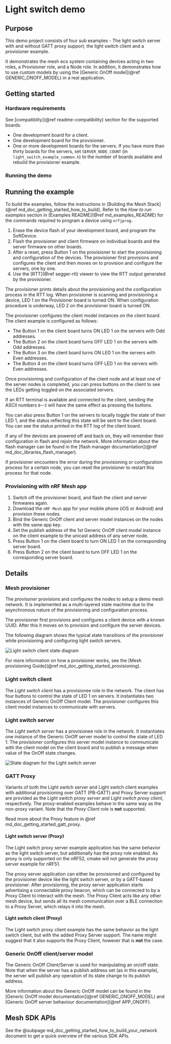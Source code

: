 # Light switch demo

## Purpose

This demo project consists of four sub examples - The light switch server with and without GATT
proxy support, the light switch client and a provisioner example.

It demonstrates the mesh eco system containing devices acting in two roles, a Provisioner role, and
a Node role. In addition, it demonstrates how to use custom models by using
the [Generic OnOff model](@ref GENERIC_ONOFF_MODEL) in
a real application.


## Getting started

### Hardware requirements

See [compatiblity](@ref readme-compatibility) section for the supported boards.

- One development board for a client.
- One development board for the provisioner.
- One or more development boards for the servers.
  If you have more than thirty boards for the servers, set `SERVER_NODE_COUNT` (in `light_switch_example_common.h`)
  to the number of boards available and rebuild the provisioner example.

### Running the demo

## Running the example

To build the examples, follow the instructions in
[Building the Mesh Stack](@ref md_doc_getting_started_how_to_build). Refer to the *How to run examples*
section in [Examples README](@ref md_examples_README) for the commands required to program a
device using `nrfjprog`.

1. Erase the device flash of your development board, and program the SoftDevice.
2. Flash the provisioner and client firmware on individual boards and the server firmware on other boards.
3. After a reset, press Button 1 on the provisioner to start the provisioning and configuration of the
   devices. The provisioner first provisions and configures the client and then moves on to provision and configure the servers, one by one.
4. Use the [RTT](@ref segger-rtt) viewer to view the RTT output generated by the provisioner.

The provisioner prints details about the provisioning and the configuration process in the RTT log.
When provisioner is scanning and provisioning a device, LED 1 on the Provisioner board is turned ON.
When configuration procedure is underway, LED 2 on the provisioner board is turned ON.

The provisioner configures the client model instances on the client board. The client example is
configured as follows:
- The Button 1 on the client board turns ON LED 1 on the servers with Odd addresses.
- The Button 2 on the client board turns OFF LED 1 on the servers with Odd addresses.
- The Button 3 on the client board turns ON LED 1 on the servers with Even addresses.
- The Button 4 on the client board turns OFF LED 1 on the servers with Even addresses.

Once provisioning and configuration of the client node and at least one of the server nodes is completed,
you can press buttons on the client to see the LEDs getting toggled on the associated servers.

If an RTT terminal is available and connected to the client, sending
the ASCII numbers `0`--`3` will have the same effect as pressing the buttons.

You can also press Button 1 on the servers to locally toggle the state of their LED 1,
and the status reflecting this state will be sent to the client board. You can see the status printed in
the RTT log of the client board.

If any of the devices are powered off and back on, they will remember their configuration
in flash and rejoin the network. More information about the flash manager can be found
in the [flash manager documentation](@ref md_doc_libraries_flash_manager).

If provisioner encounters the error during the provisioning or configuration process for a certain node,
you can reset the provisioner to restart this process for that node.

### Provisioning with nRF Mesh app

1. Switch off the provisioner board, and flash the client and server firmwares again.
2. Download the `nRF Mesh` app for your mobile phone (iOS or Android) and provision these nodes.
3. Bind the Generic OnOff client and server model instances on the nodes with the same app key.
4. Set the publish address of the 1st Generic OnOff client model instance on the client example to
the unicast address of any server node.
5. Press Button 1 on the client board to turn ON LED 1 on the corresponding server board.
6. Press Button 2 on the client board to turn OFF LED 1 on the corresponding server board.

## Details

### Mesh provisioner

The *provisoner* provisions and configures the nodes to setup a demo mesh network.
It is implemented as a multi-layered state machine due to the asynchronous nature of the provisioning and configuration process.

The provisioner first provisions and configures a client device with a known UUID.
After this it moves on to provision and configure the server devices.

The following diagram shows the typical state transitions of the provisioner while provisioning and configuring light switch servers.

![Light switch client state diagram](img/light_switch_client_state_diagram.svg "Light switch client state diagram")

For more information on how a provisioner works, see the [Mesh provisioning Guide](@ref md_doc_getting_started_provisioning).

### Light switch client


The *Light switch client* has a provisionee role in the network.
The client has four buttons to control the state of LED 1 on servers.
It instantiates two instances of Generic OnOff Client model.
The provisioner configures this client model instances to communicate with
servers.

### Light switch server

The *Light switch server* has a provisionee role in the network. It instantiates one instance
of the Generic OnOff server model to control the state of LED 1. The provisioner configures this
server model instance to communicate with the client model on the client board and to publish a message
when value of the OnOff state changes.

![State diagram for the Light switch server](img/light_switch_server_state_diagram.svg)

### GATT Proxy

Variants of both the Light switch server and Light switch client examples with additional
provisioning over GATT (PB-GATT) and Proxy Server support are provided as the *Light switch proxy
server* and *Light switch proxy client*, respectively. The proxy-enabled examples behave in the same
way as the non-proxy variant. Note that the *Proxy Client* role is **not** supported.

Read more about the Proxy feature in @ref md_doc_getting_started_gatt_proxy.

#### Light switch server (Proxy)

The Light switch proxy server example application has the same behavior as the light switch server, but
additionally has the proxy role enabled. As proxy is only supported on the nRF52, cmake will not
generate the proxy server example for nRF51.

The proxy server application can either be provisioned and configured by the provisioner device
like the light switch server, or by a GATT-based provisioner. After provisioning, the proxy server
application starts advertising a connectable proxy beacon, which can be connected to by a Proxy
Client to interact with the mesh. The Proxy Client acts like any other mesh device, but sends all
its mesh communication over a BLE connection to a Proxy Server, which relays it into the mesh.

#### Light switch client (Proxy)
The Light switch proxy client example has the same behavior as the light switch client, but
with the added Proxy Server support. The name might suggest that it also supports the Proxy Client,
however that is **not** the case.


### Generic OnOff client/server model

The Generic OnOff Client/Server is used for manipulating an
on/off state. Note that when the server has a publish address set (as in this example),
the server will publish any operation of its state change to its publish address.

More information about the Generic OnOff model can be found in the
[Generic OnOff model documentation](@ref GENERIC_ONOFF_MODEL)
and [Generic OnOff server behaviour documentation](@ref APP_ONOFF).

## Mesh SDK APIs

See the @subpage md_doc_getting_started_how_to_build_your_network
document to get a quick overview of the various SDK APIs.


